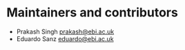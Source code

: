 # Maintainers and contributors

* Prakash Singh <prakash@ebi.ac.uk>
* Eduardo Sanz <eduardo@ebi.ac.uk>
